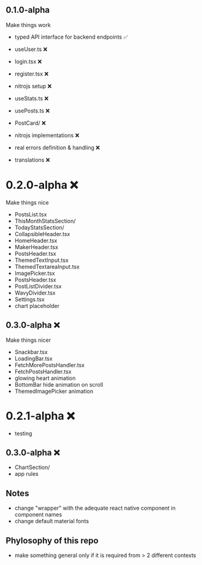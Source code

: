 ## 0.1.0-alpha

Make things work

- typed API interface for backend endpoints ✅
- useUser.ts ❌
- login.tsx ❌
- register.tsx ❌
- nitrojs setup ❌

- useStats.ts ❌

- usePosts.ts ❌
- PostCard/ ❌

- nitrojs implementations ❌
- real errors definition & handling ❌

- translations ❌

# 0.2.0-alpha ❌

Make things nice

- PostsList.tsx
- ThisMonthStatsSection/
- TodayStatsSection/
- CollapsibleHeader.tsx
- HomeHeader.tsx
- MakerHeader.tsx
- PostsHeader.tsx
- ThemedTextInput.tsx
- ThemedTextareaInput.tsx
- ImagePicker.tsx
- PostsHeader.tsx
- PostListDivider.tsx
- WavyDivider.tsx
- Settings.tsx
- chart placeholder

## 0.3.0-alpha ❌

Make things nicer

- Snackbar.tsx
- LoadingBar.tsx
- FetchMorePostsHandler.tsx
- FetchPostsHandler.tsx
- glowing heart animation
- BottomBar hide animation on scroll
- ThemedImagePicker animation

# 0.2.1-alpha ❌

- testing

## 0.3.0-alpha ❌

- ChartSection/
- app rules

## Notes

- change "wrapper" with the adequate react native component in component names
- change default material fonts

## Phylosophy of this repo

- make something general only if it is required from > 2 different contexts
